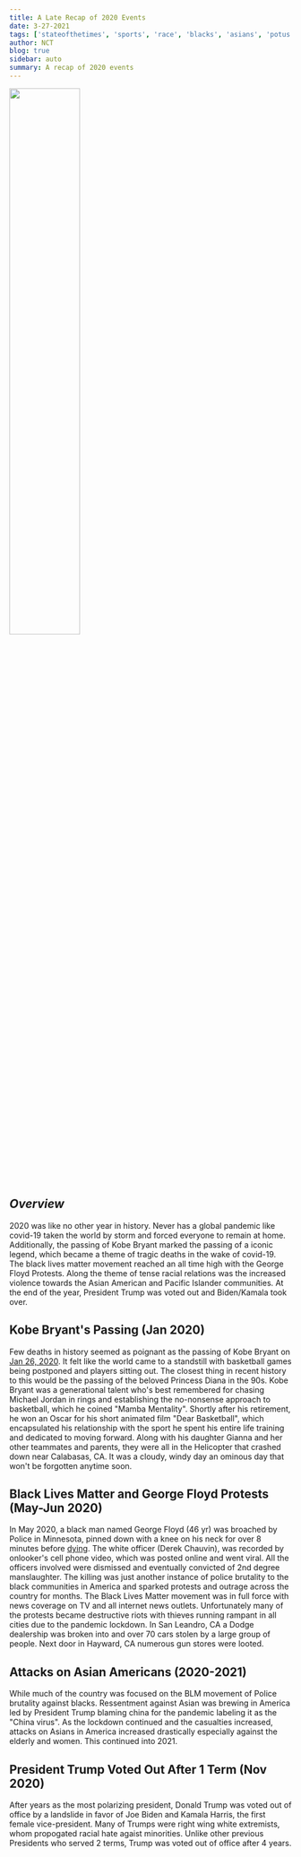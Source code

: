 ```yaml
---
title: A Late Recap of 2020 Events
date: 3-27-2021
tags: ['stateofthetimes', 'sports', 'race', 'blacks', 'asians', 'potus']
author: NCT
blog: true
sidebar: auto
summary: A recap of 2020 events
---
```

<TagLinks />
<img src="https://upload.wikimedia.org/wikipedia/commons/5/56/Kobe_Bryant_2014.jpg" width=50% justify:center>

## *Overview*
2020 was like no other year in history. Never has a global pandemic like covid-19 taken the world by storm and forced everyone to remain at home. Additionally, the passing of Kobe Bryant marked the passing of a iconic legend, which became a theme of tragic deaths in the wake of covid-19. The black lives matter movement reached an all time high with the George Floyd Protests. Along the theme of tense racial relations was the increased violence towards the Asian American and Pacific Islander communities. At the end of the year, President Trump was voted out and Biden/Kamala took over.

## Kobe Bryant's Passing (Jan 2020)
Few deaths in history seemed as poignant as the passing of Kobe Bryant on <a href="https://en.wikipedia.org/wiki/Kobe_Bryant#Death">Jan 26, 2020</a>. It felt like the world came to a standstill with basketball games being postponed and players sitting out. The closest thing in recent history to this would be the passing of the beloved Princess Diana in the 90s. Kobe Bryant was a generational talent who's best remembered for chasing Michael Jordan in rings and establishing the no-nonsense approach to basketball, which he coined "Mamba Mentality". Shortly after his retirement, he won an Oscar for his short animated film "Dear Basketball", which encapsulated his relationship with the sport he spent his entire life training and dedicated to moving forward. Along with his daughter Gianna and her other teammates and parents, they were all in the Helicopter that crashed down near Calabasas, CA.  It was a cloudy, windy day an ominous day that won't be forgotten anytime soon.

## Black Lives Matter and George Floyd Protests (May-Jun 2020)
In May 2020, a black man named George Floyd (46 yr) was broached by Police in Minnesota, pinned down with a knee on his neck for over 8 minutes before <a href="https://en.wikipedia.org/wiki/Killing_of_George_Floyd">dying</a>. The white officer (Derek Chauvin), was recorded by onlooker's cell phone video, which was posted online and went viral. All the officers involved were dismissed and eventually convicted of 2nd degree manslaughter. The killing was just another instance of police brutality to the black communities in America and sparked protests and outrage across the country for months. The Black Lives Matter movement was in full force with news coverage on TV and all internet news outlets. Unfortunately many of the protests became destructive riots with thieves running rampant in all cities due to the pandemic lockdown. In San Leandro, CA a Dodge dealership was broken into and over 70 cars stolen by a large group of people. Next door in Hayward, CA numerous gun stores were looted. 

## Attacks on Asian Americans (2020-2021)
While much of the country was focused on the BLM movement of Police brutality against blacks. Ressentment against Asian was brewing in America led by President Trump blaming china for the pandemic labeling it as the "China virus". As the lockdown continued and the casualties increased, attacks on Asians in America increased drastically especially against the elderly and women. This continued into 2021.

## President Trump Voted Out After 1 Term (Nov 2020)
After years as the most polarizing president, Donald Trump was voted out of office by a landslide in favor of Joe Biden and Kamala Harris, the first female vice-president. Many of Trumps were right wing white extremists, whom propogated racial hate agaist minorities. Unlike other previous Presidents who served 2 terms, Trump was voted out of office after 4 years.


